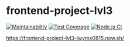 # frontend-project-lvl3
[![Maintainability](https://api.codeclimate.com/v1/badges/7b3aa520db90d8e13f9b/maintainability)](https://codeclimate.com/github/alexrunfire/frontend-project-lvl3/maintainability)
[![Test Coverage](https://api.codeclimate.com/v1/badges/7b3aa520db90d8e13f9b/test_coverage)](https://codeclimate.com/github/alexrunfire/frontend-project-lvl3/test_coverage)
[![Node.js CI](https://github.com/alexrunfire/frontend-project-lvl3/workflows/Node.js%20CI/badge.svg)](https://github.com/alexrunfire/frontend-project-lvl3/actions)

https://frontend-project-lvl3-lwymx0815.now.sh/
